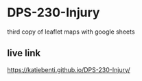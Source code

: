 # DPS-230-Injury
third copy of leaflet maps with google sheets

## live link
https://katiebenti.github.io/DPS-230-Injury/
